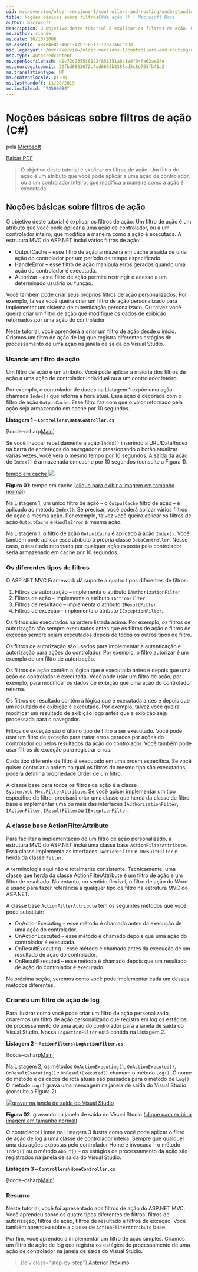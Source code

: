 ```yaml
---
uid: mvc/overview/older-versions-1/controllers-and-routing/understanding-action-filters-cs
title: Noções básicas sobre filtrosC#de ação () | Microsoft Docs
author: microsoft
description: O objetivo deste tutorial é explicar os filtros de ação. Um filtro de ação é um atributo que você pode aplicar a uma ação do controlador, ou a um controlador inteiro...
ms.author: riande
ms.date: 10/16/2008
ms.assetid: a94e4e81-40c1-47b7-8613-126a1a6cc93d
msc.legacyurl: /mvc/overview/older-versions-1/controllers-and-routing/understanding-action-filters-cs
msc.type: authoredcontent
ms.openlocfilehash: d1c72c2355c6122f851351a8c1e8f04fa63ae04e
ms.sourcegitcommit: 22fbd8863672c4ad6693b8388ad5c8e753fb41a2
ms.translationtype: MT
ms.contentlocale: pt-BR
ms.lasthandoff: 11/28/2019
ms.locfileid: "74590084"
---
```

# <a name="understanding-action-filters-c"></a>Noções básicas sobre filtros de ação (C#)

pela [Microsoft](https://github.com/microsoft)

[Baixar PDF](https://download.microsoft.com/download/e/f/3/ef3f2ff6-7424-48f7-bdaa-180ef64c3490/ASPNET_MVC_Tutorial_14_CS.pdf)

> O objetivo deste tutorial é explicar os filtros de ação. Um filtro de ação é um atributo que você pode aplicar a uma ação de controlador, ou a um controlador inteiro, que modifica a maneira como a ação é executada.

## <a name="understanding-action-filters"></a>Noções básicas sobre filtros de ação

O objetivo deste tutorial é explicar os filtros de ação. Um filtro de ação é um atributo que você pode aplicar a uma ação de controlador, ou a um controlador inteiro, que modifica a maneira como a ação é executada. A estrutura MVC do ASP.NET inclui vários filtros de ação:

- OutputCache – esse filtro de ação armazena em cache a saída de uma ação do controlador por um período de tempo especificado.
- HandleError – esse filtro de ação manipula erros gerados quando uma ação do controlador é executada.
- Autorizar – este filtro de ação permite restringir o acesso a um determinado usuário ou função.

Você também pode criar seus próprios filtros de ação personalizados. Por exemplo, talvez você queira criar um filtro de ação personalizado para implementar um sistema de autenticação personalizado. Ou talvez você queira criar um filtro de ação que modifique os dados de exibição retornados por uma ação do controlador.

Neste tutorial, você aprenderá a criar um filtro de ação desde o início. Criamos um filtro de ação de log que registra diferentes estágios do processamento de uma ação na janela de saída do Visual Studio.

### <a name="using-an-action-filter"></a>Usando um filtro de ação

Um filtro de ação é um atributo. Você pode aplicar a maioria dos filtros de ação a uma ação de controlador individual ou a um controlador inteiro.

Por exemplo, o controlador de dados na Listagem 1 expõe uma ação chamada `Index()` que retorna a hora atual. Essa ação é decorada com o filtro de ação `OutputCache`. Esse filtro faz com que o valor retornado pela ação seja armazenado em cache por 10 segundos.

**Listagem 1 – `Controllers\DataController.cs`**

[!code-csharp[Main](understanding-action-filters-cs/samples/sample1.cs)]

Se você invocar repetidamente a ação `Index()` inserindo a URL/Data/Index na barra de endereços do navegador e pressionando o botão atualizar várias vezes, você verá o mesmo tempo por 10 segundos. A saída da ação de `Index()` é armazenada em cache por 10 segundos (consulte a Figura 1).

[tempo em cache ![](understanding-action-filters-cs/_static/image2.png)](understanding-action-filters-cs/_static/image1.png)

**Figura 01**: tempo em cache ([clique para exibir a imagem em tamanho normal](understanding-action-filters-cs/_static/image3.png))

Na Listagem 1, um único filtro de ação – o `OutputCache` filtro de ação – é aplicado ao método `Index()`. Se precisar, você poderá aplicar vários filtros de ação à mesma ação. Por exemplo, talvez você queira aplicar os filtros de ação `OutputCache` e `HandleError` à mesma ação.

Na Listagem 1, o filtro de ação `OutputCache` é aplicado à ação `Index()`. Você também pode aplicar esse atributo à própria classe `DataController`. Nesse caso, o resultado retornado por qualquer ação exposta pelo controlador seria armazenado em cache por 10 segundos.

### <a name="the-different-types-of-filters"></a>Os diferentes tipos de filtros

O ASP.NET MVC Framework dá suporte a quatro tipos diferentes de filtros:

1. Filtros de autorização – implementa o atributo `IAuthorizationFilter`.
2. Filtros de ação – implementa o atributo `IActionFilter`.
3. Filtros de resultado – implementa o atributo `IResultFilter`.
4. Filtros de exceção – implementa o atributo `IExceptionFilter`.

Os filtros são executados na ordem listada acima. Por exemplo, os filtros de autorização são sempre executados antes que os filtros de ação e filtros de exceção sempre sejam executados depois de todos os outros tipos de filtro.

Os filtros de autorização são usados para implementar a autenticação e autorização para ações do controlador. Por exemplo, o filtro autorizar é um exemplo de um filtro de autorização.

Os filtros de ação contêm a lógica que é executada antes e depois que uma ação do controlador é executada. Você pode usar um filtro de ação, por exemplo, para modificar os dados de exibição que uma ação do controlador retorna.

Os filtros de resultado contêm a lógica que é executada antes e depois que um resultado de exibição é executado. Por exemplo, talvez você queira modificar um resultado de exibição logo antes que a exibição seja processada para o navegador.

Filtros de exceção são o último tipo de filtro a ser executado. Você pode usar um filtro de exceção para tratar erros gerados por ações do controlador ou pelos resultados da ação do controlador. Você também pode usar filtros de exceção para registrar erros.

Cada tipo diferente de filtro é executado em uma ordem específica. Se você quiser controlar a ordem na qual os filtros do mesmo tipo são executados, poderá definir a propriedade Order de um filtro.

A classe base para todos os filtros de ação é a classe `System.Web.Mvc.FilterAttribute`. Se você quiser implementar um tipo específico de filtro, precisará criar uma classe que herda da classe de filtro base e implementar uma ou mais das interfaces `IAuthorizationFilter`, `IActionFilter`, `IResultFilter`ou `IExceptionFilter`.

### <a name="the-base-actionfilterattribute-class"></a>A classe base ActionFilterAttribute

Para facilitar a implementação de um filtro de ação personalizado, a estrutura MVC do ASP.NET inclui uma classe base `ActionFilterAttribute`. Essa classe implementa as interfaces `IActionFilter` e `IResultFilter` e herda da classe `Filter`.

A terminologia aqui não é totalmente consistente. Tecnicamente, uma classe que herda da classe ActionFilterAttribute é um filtro de ação e um filtro de resultado. No entanto, no sentido flexível, o filtro de ação do Word é usado para fazer referência a qualquer tipo de filtro na estrutura MVC do ASP.NET.

A classe base `ActionFilterAttribute` tem os seguintes métodos que você pode substituir:

- OnActionExecuting – esse método é chamado antes da execução de uma ação do controlador.
- OnActionExecuted – esse método é chamado depois que uma ação do controlador é executada.
- OnResultExecuting – esse método é chamado antes da execução de um resultado de ação do controlador.
- OnResultExecuted – esse método é chamado depois que um resultado de ação do controlador é executado.

Na próxima seção, veremos como você pode implementar cada um desses métodos diferentes.

### <a name="creating-a-log-action-filter"></a>Criando um filtro de ação de log

Para ilustrar como você pode criar um filtro de ação personalizado, criaremos um filtro de ação personalizado que registra em log os estágios de processamento de uma ação do controlador para a janela de saída do Visual Studio. Nossa `LogActionFilter` está contida na Listagem 2.

**Listagem 2 – `ActionFilters\LogActionFilter.cs`**

[!code-csharp[Main](understanding-action-filters-cs/samples/sample2.cs)]

Na Listagem 2, os métodos `OnActionExecuting()`, `OnActionExecuted()`, `OnResultExecuting()`e `OnResultExecuted()` chamam o método `Log()`. O nome do método e os dados de rota atuais são passados para o método de `Log()`. O método `Log()` grava uma mensagem na janela de saída do Visual Studio (consulte a Figura 2).

[![gravar na janela de saída do Visual Studio](understanding-action-filters-cs/_static/image5.png)](understanding-action-filters-cs/_static/image4.png)

**Figura 02**: gravando na janela de saída do Visual Studio ([clique para exibir a imagem em tamanho normal](understanding-action-filters-cs/_static/image6.png))

O controlador Home na Listagem 3 ilustra como você pode aplicar o filtro de ação de log a uma classe de controlador inteira. Sempre que qualquer uma das ações expostas pelo controlador Home é invocada – o método `Index()` ou o método `About()` – os estágios de processamento da ação são registrados na janela de saída do Visual Studio.

**Listagem 3 – `Controllers\HomeController.cs`**

[!code-csharp[Main](understanding-action-filters-cs/samples/sample3.cs)]

### <a name="summary"></a>Resumo

Neste tutorial, você foi apresentado aos filtros de ação do ASP.NET MVC. Você aprendeu sobre os quatro tipos diferentes de filtros: filtros de autorização, filtros de ação, filtros de resultado e filtros de exceção. Você também aprendeu sobre a classe de `ActionFilterAttribute` base.

Por fim, você aprendeu a implementar um filtro de ação simples. Criamos um filtro de ação de log que registra os estágios de processamento de uma ação de controlador na janela de saída do Visual Studio.

> [!div class="step-by-step"]
> [Anterior](asp-net-mvc-routing-overview-cs.md)
> [Próximo](improving-performance-with-output-caching-cs.md)
